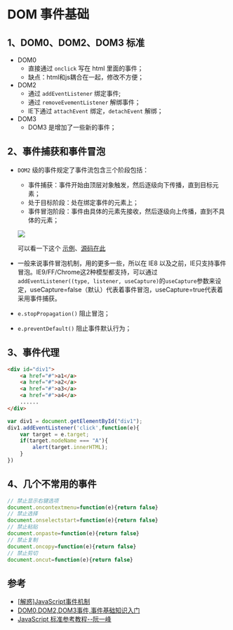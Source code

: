 # DOM 事件基础

## 1、DOM0、DOM2、DOM3 标准
- DOM0
    - 直接通过 `onclick` 写在 html 里面的事件；
    - 缺点：html和js耦合在一起，修改不方便；
- DOM2
    - 通过 `addEventListener` 绑定事件;
    - 通过 `removeEvementListener` 解绑事件；
    - IE下通过 `attachEvent` 绑定，`detachEvent` 解绑；
- DOM3
    - DOM3 是增加了一些新的事件；

## 2、事件捕获和事件冒泡
- `DOM2` 级的事件规定了事件流包含三个阶段包括： 
    + 事件捕获：事件开始由顶层对象触发，然后逐级向下传播，直到目标元素；
    + 处于目标阶段：处在绑定事件的元素上；
    + 事件冒泡阶段：事件由具体的元素先接收，然后逐级向上传播，直到不具体的元素；

    ![](https://img.yancongwen.cn/18-11-6/95071756.jpg)

    可以看一下这个 [示例](https://yancongwen.cn/task/dom-event/)、[源码在此](https://github.com/yancongwen/task/tree/master/dom-event)

- 一般来说事件冒泡机制，用的更多一些，所以在 IE8 以及之前，IE只支持事件冒泡。IE9/FF/Chrome这2种模型都支持，可以通过 `addEventListener((type, listener, useCapture)`的`useCapture`参数来设定，useCapture=false（默认）代表着事件冒泡，useCapture=true代表着采用事件捕获。
- `e.stopPropagation()` 阻止冒泡；
- `e.preventDefault()` 阻止事件默认行为；


## 3、事件代理
```html
<div id="div1">
    <a href="#">a1</a>
    <a href="#">a2</a>
    <a href="#">a3</a>
    <a href="#">a4</a>
    ......
</div>
```
```js
var div1 = document.getElementById("div1");
div1.addEventListener('click',function(e){
    var target = e.target;
    if(target.nodeName === "A"){
        alert(target.innerHTML);
    }
})
```

## 4、几个不常用的事件
```js
// 禁止显示右键选项
document.oncontextmenu=function(e){return false}
// 禁止选择
document.onselectstart=function(e){return false}
// 禁止粘贴 
document.onpaste=function(e){return false}
// 禁止复制 
document.oncopy=function(e){return false}
// 禁止剪切 
document.oncut=function(e){return false}
```

## 参考
- [[解惑]JavaScript事件机制](http://www.cnblogs.com/hustskyking/p/problem-javascript-event.html)
- [DOM0,DOM2,DOM3事件,事件基础知识入门](https://www.cnblogs.com/diligenceday/p/4175721.html)
- [JavaScript 标准参考教程--阮一峰](http://javascript.ruanyifeng.com/dom/event.html)